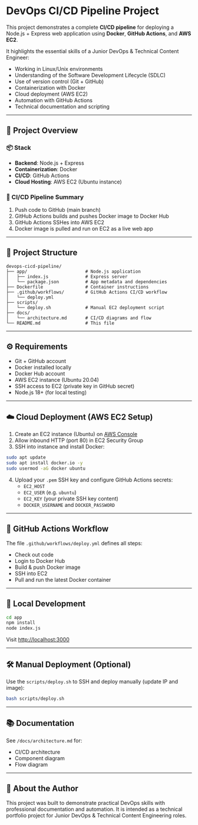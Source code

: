 
# DevOps CI/CD Pipeline Project

This project demonstrates a complete **CI/CD pipeline** for deploying a Node.js + Express web application using **Docker**, **GitHub Actions**, and **AWS EC2**.

It highlights the essential skills of a Junior DevOps & Technical Content Engineer:
- Working in Linux/Unix environments
- Understanding of the Software Development Lifecycle (SDLC)
- Use of version control (Git + GitHub)
- Containerization with Docker
- Cloud deployment (AWS EC2)
- Automation with GitHub Actions
- Technical documentation and scripting

---

## 🚀 Project Overview

### 📦 Stack
- **Backend**: Node.js + Express
- **Containerization**: Docker
- **CI/CD**: GitHub Actions
- **Cloud Hosting**: AWS EC2 (Ubuntu instance)

### 🔁 CI/CD Pipeline Summary
1. Push code to GitHub (main branch)
2. GitHub Actions builds and pushes Docker image to Docker Hub
3. GitHub Actions SSHes into AWS EC2
4. Docker image is pulled and run on EC2 as a live web app

---

## 📁 Project Structure

```
devops-cicd-pipeline/
├── app/                      # Node.js application
│   ├── index.js              # Express server
│   └── package.json          # App metadata and dependencies
├── Dockerfile                # Container instructions
├── .github/workflows/        # GitHub Actions CI/CD workflow
│   └── deploy.yml
├── scripts/
│   └── deploy.sh             # Manual EC2 deployment script
├── docs/
│   └── architecture.md       # CI/CD diagrams and flow
└── README.md                 # This file
```

---

## ⚙️ Requirements

- Git + GitHub account
- Docker installed locally
- Docker Hub account
- AWS EC2 instance (Ubuntu 20.04)
- SSH access to EC2 (private key in GitHub secret)
- Node.js 18+ (for local testing)

---

## ☁️ Cloud Deployment (AWS EC2 Setup)

1. Create an EC2 instance (Ubuntu) on [AWS Console](https://console.aws.amazon.com/ec2/)
2. Allow inbound HTTP (port 80) in EC2 Security Group
3. SSH into instance and install Docker:

```bash
sudo apt update
sudo apt install docker.io -y
sudo usermod -aG docker ubuntu
```

4. Upload your `.pem` SSH key and configure GitHub Actions secrets:
   - `EC2_HOST`
   - `EC2_USER` (e.g. `ubuntu`)
   - `EC2_KEY` (your private SSH key content)
   - `DOCKER_USERNAME` and `DOCKER_PASSWORD`

---

## 🔄 GitHub Actions Workflow

The file `.github/workflows/deploy.yml` defines all steps:

- Check out code
- Login to Docker Hub
- Build & push Docker image
- SSH into EC2
- Pull and run the latest Docker container

---

## 🧪 Local Development

```bash
cd app
npm install
node index.js
```

Visit [http://localhost:3000](http://localhost:3000)

---

## 🛠 Manual Deployment (Optional)

Use the `scripts/deploy.sh` to SSH and deploy manually (update IP and image):

```bash
bash scripts/deploy.sh
```

---

## 📚 Documentation

See `/docs/architecture.md` for:
- CI/CD architecture
- Component diagram
- Flow diagram

---

## 🙋 About the Author

This project was built to demonstrate practical DevOps skills with professional documentation and automation. It is intended as a technical portfolio project for Junior DevOps & Technical Content Engineering roles.

